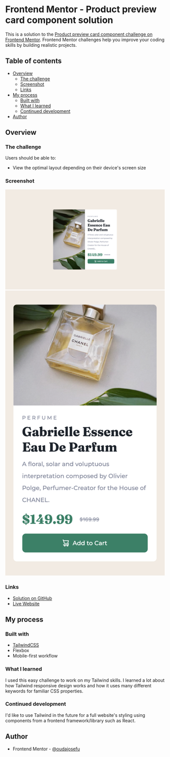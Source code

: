 # Frontend Mentor - Product preview card component solution

This is a solution to the [Product preview card component challenge on Frontend Mentor](https://www.frontendmentor.io/challenges/product-preview-card-component-GO7UmttRfa). Frontend Mentor challenges help you improve your coding skills by building realistic projects.

## Table of contents

-   [Overview](#overview)
    -   [The challenge](#the-challenge)
    -   [Screenshot](#screenshot)
    -   [Links](#links)
-   [My process](#my-process)
    -   [Built with](#built-with)
    -   [What I learned](#what-i-learned)
    -   [Continued development](#continued-development)
-   [Author](#author)

## Overview

### The challenge

Users should be able to:

-   View the optimal layout depending on their device's screen size

### Screenshot

![](./desktop-screenshot.png)
![](./mobile-screenshot.png)

### Links

-   [Solution on GitHub](https://github.com/oudajosefu/product-preview-card-component-main)
-   [Live Website](https://oudajosefu.github.io/product-preview-card-component-main/)

## My process

### Built with

-   [TailwindCSS](https://tailwindcss.com/)
-   Flexbox
-   Mobile-first workflow

### What I learned

I used this easy challenge to work on my Tailwind skills. I learned a lot about how Tailwind responsive design works and how it uses many different keywords for familiar CSS properties.

### Continued development

I'd like to use Tailwind in the future for a full website's styling using components from a frontend framework/library such as React.

## Author

-   Frontend Mentor - [@oudajosefu](https://www.frontendmentor.io/profile/oudajosefu)
